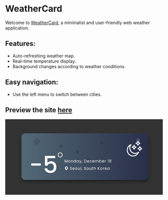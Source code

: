 # WeatherCard

Welcome to [WeatherCard](https://dwesh163.github.io/WeatherCard/), a minimalist and user-friendly web weather application.

## Features:

-   Auto-refreshing weather map.
-   Real-time temperature display.
-   Background changes according to weather conditions.

## Easy navigation:

-   Use the left menu to switch between cities.

## Preview the site [here](https://dwesh163.github.io/WeatherCard/)

![Card](image.png)
